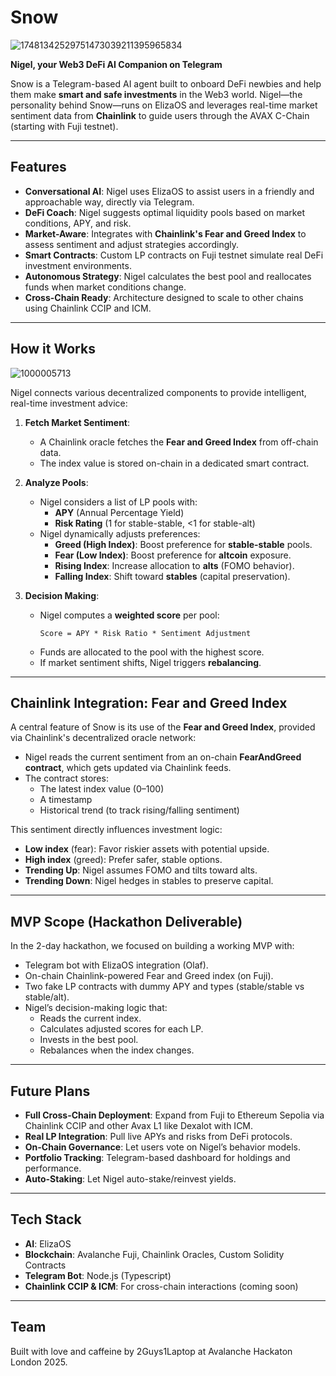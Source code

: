 # Snow

![17481342529751473039211395965834](https://github.com/user-attachments/assets/88dd2479-24e8-45ac-9974-41379ed41a0c)


**Nigel, your Web3 DeFi AI Companion on Telegram**

Snow is a Telegram-based AI agent built to onboard DeFi newbies and help them make **smart and safe investments** in the Web3 world. Nigel—the personality behind Snow—runs on ElizaOS and leverages real-time market sentiment data from **Chainlink** to guide users through the AVAX C-Chain (starting with Fuji testnet).

---

## Features

- **Conversational AI**: Nigel uses ElizaOS to assist users in a friendly and approachable way, directly via Telegram.
- **DeFi Coach**: Nigel suggests optimal liquidity pools based on market conditions, APY, and risk.
- **Market-Aware**: Integrates with **Chainlink's Fear and Greed Index** to assess sentiment and adjust strategies accordingly.
- **Smart Contracts**: Custom LP contracts on Fuji testnet simulate real DeFi investment environments.
- **Autonomous Strategy**: Nigel calculates the best pool and reallocates funds when market conditions change.
- **Cross-Chain Ready**: Architecture designed to scale to other chains using Chainlink CCIP and ICM.

---

## How it Works

![1000005713](https://github.com/user-attachments/assets/1854005e-149c-476f-8404-1c7ca1f21aac)

Nigel connects various decentralized components to provide intelligent, real-time investment advice:

1. **Fetch Market Sentiment**:
   - A Chainlink oracle fetches the **Fear and Greed Index** from off-chain data.
   - The index value is stored on-chain in a dedicated smart contract.

2. **Analyze Pools**:
   - Nigel considers a list of LP pools with:
     - **APY** (Annual Percentage Yield)
     - **Risk Rating** (1 for stable-stable, <1 for stable-alt)
   - Nigel dynamically adjusts preferences:
     - **Greed (High Index)**: Boost preference for **stable-stable** pools.
     - **Fear (Low Index)**: Boost preference for **altcoin** exposure.
     - **Rising Index**: Increase allocation to **alts** (FOMO behavior).
     - **Falling Index**: Shift toward **stables** (capital preservation).

3. **Decision Making**:
   - Nigel computes a **weighted score** per pool:
     ```
     Score = APY * Risk Ratio * Sentiment Adjustment
     ```
   - Funds are allocated to the pool with the highest score.
   - If market sentiment shifts, Nigel triggers **rebalancing**.

---

## Chainlink Integration: Fear and Greed Index

A central feature of Snow is its use of the **Fear and Greed Index**, provided via Chainlink's decentralized oracle network:

- Nigel reads the current sentiment from an on-chain **FearAndGreed contract**, which gets updated via Chainlink feeds.
- The contract stores:
  - The latest index value (0–100)
  - A timestamp
  - Historical trend (to track rising/falling sentiment)

This sentiment directly influences investment logic:

- **Low index** (fear): Favor riskier assets with potential upside.
- **High index** (greed): Prefer safer, stable options.
- **Trending Up**: Nigel assumes FOMO and tilts toward alts.
- **Trending Down**: Nigel hedges in stables to preserve capital.

---

## MVP Scope (Hackathon Deliverable)

In the 2-day hackathon, we focused on building a working MVP with:

- Telegram bot with ElizaOS integration (Olaf).
- On-chain Chainlink-powered Fear and Greed index (on Fuji).
- Two fake LP contracts with dummy APY and types (stable/stable vs stable/alt).
- Nigel’s decision-making logic that:
  - Reads the current index.
  - Calculates adjusted scores for each LP.
  - Invests in the best pool.
  - Rebalances when the index changes.

---

## Future Plans

- **Full Cross-Chain Deployment**: Expand from Fuji to Ethereum Sepolia via Chainlink CCIP and other Avax L1 like Dexalot with ICM.
- **Real LP Integration**: Pull live APYs and risks from DeFi protocols.
- **On-Chain Governance**: Let users vote on Nigel’s behavior models.
- **Portfolio Tracking**: Telegram-based dashboard for holdings and performance.
- **Auto-Staking**: Let Nigel auto-stake/reinvest yields.

---

## Tech Stack

- **AI**: ElizaOS
- **Blockchain**: Avalanche Fuji, Chainlink Oracles, Custom Solidity Contracts
- **Telegram Bot**: Node.js (Typescript)
- **Chainlink CCIP & ICM**: For cross-chain interactions (coming soon)

---

## Team

Built with love and caffeine by 2Guys1Laptop at Avalanche Hackaton London 2025.
